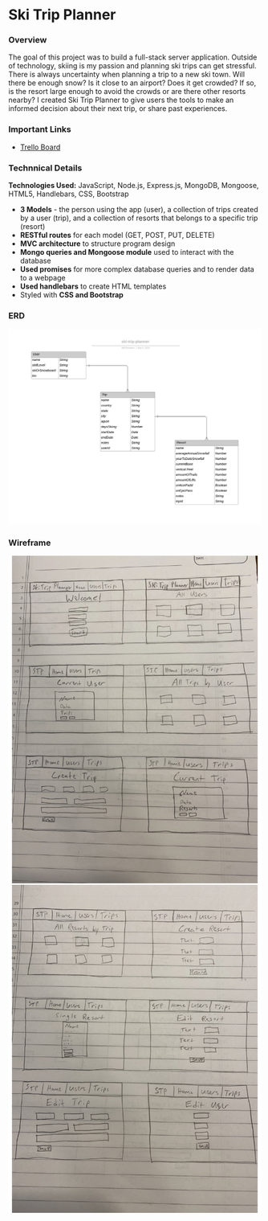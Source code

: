# Ski Trip Planner

### Overview

The goal of this project was to build a full-stack server application. Outside of technology, skiing is my passion and planning ski trips can get stressful. There is always uncertainty when planning a trip to a new ski town. Will there be enough snow? Is it close to an airport? Does it get crowded? If so, is the resort large enough to avoid the crowds or are there other resorts nearby? I created Ski Trip Planner to give users the tools to make an informed decision about their next trip, or share past experiences. 

### Important Links

<!-- * [Deployed App]  -->
* [Trello Board](https://trello.com/b/rtjGTjZA/ski-trip-planner)

### Technnical Details

__Technologies Used:__ JavaScript, Node.js, Express.js, MongoDB, Mongoose, HTML5, Handlebars, CSS, Bootstrap

* __3 Models__ - the person using the app (user), a collection of trips created by a user (trip), and a collection of resorts that belongs to a specific trip (resort)
* __RESTful routes__ for each model (GET, POST, PUT, DELETE) 
* __MVC architecture__ to structure program design
* __Mongo queries and Mongoose module__ used to interact with the database
* __Used promises__ for more complex database queries and to render data to a webpage
* __Used handlebars__ to create HTML templates
* Styled with __CSS and Bootstrap__

### ERD
![ERD](/public/images/ski-trip-planner.jpeg)

### Wireframe
![Wireframe 1](/public/images/ski-trip-planner-wireframe1.jpg)
![Wireframe 2](/public/images/ski-trip-planner-wireframe2.jpg)
